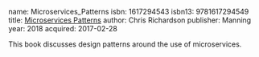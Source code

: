 name: Microservices_Patterns
isbn: 1617294543
isbn13: 9781617294549
title: [Microservices Patterns](https://www.manning.com/books/microservice-patterns)
author: Chris Richardson
publisher: Manning
year: 2018
acquired: 2017-02-28

This book discusses design patterns around the use of microservices.

